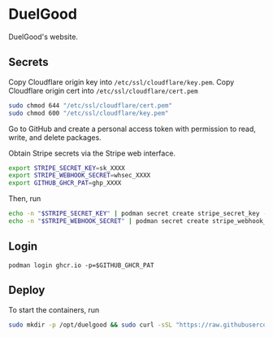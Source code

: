 # DuelGood

DuelGood's website.

## Secrets

Copy Cloudflare origin key into `/etc/ssl/cloudflare/key.pem`.
Copy Cloudflare origin cert into `/etc/ssl/cloudflare/cert.pem`

```sh
sudo chmod 644 "/etc/ssl/cloudflare/cert.pem"
sudo chmod 600 "/etc/ssl/cloudflare/key.pem"
```

Go to GitHub and create a personal access token with permission
to read, write, and delete packages.

Obtain Stripe secrets via the Stripe web interface.

```sh
export STRIPE_SECRET_KEY=sk_XXXX
export STRIPE_WEBHOOK_SECRET=whsec_XXXX
export GITHUB_GHCR_PAT=ghp_XXXX
```

Then, run

```sh
echo -n "$STRIPE_SECRET_KEY" | podman secret create stripe_secret_key -
echo -n "$STRIPE_WEBHOOK_SECRET" | podman secret create stripe_webhook_secret -
```

## Login

`podman login ghcr.io -p=$GITHUB_GHCR_PAT`

## Deploy

To start the containers, run

```sh
sudo mkdir -p /opt/duelgood && sudo curl -sSL "https://raw.githubusercontent.com/duelgood/website/refs/heads/main/compose.yml?$(date +%s)" -o /opt/duelgood/compose.yml && sudo curl -sSL "https://raw.githubusercontent.com/duelgood/website/refs/heads/main/startup.sh?$(date +%s)" | sh
```
